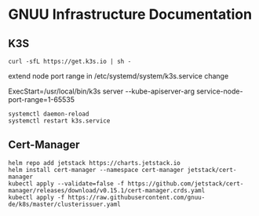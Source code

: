 GNUU Infrastructure Documentation
=================================

K3S
---

```
curl -sfL https://get.k3s.io | sh -

```
extend node port range in /etc/systemd/system/k3s.service
change

ExecStart=/usr/local/bin/k3s server --kube-apiserver-arg service-node-port-range=1-65535

```
systemctl daemon-reload
systemctl restart k3s.service

```


Cert-Manager
------------

```
helm repo add jetstack https://charts.jetstack.io
helm install cert-manager --namespace cert-manager jetstack/cert-manager
kubectl apply --validate=false -f https://github.com/jetstack/cert-manager/releases/download/v0.15.1/cert-manager.crds.yaml
kubectl apply -f https://raw.githubusercontent.com/gnuu-de/k8s/master/clusterissuer.yaml
```


